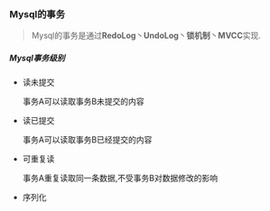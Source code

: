 ### Mysql的事务

> Mysql的事务是通过**RedoLog**丶**UndoLog**丶**锁机制**丶**MVCC**实现.

##### Mysql事务级别

- 读未提交 

  事务A可以读取事务B未提交的内容

- 读已提交

  事务A可以读取事务B已经提交的内容

- 可重复读

  事务A重复读取同一条数据,不受事务B对数据修改的影响

- 序列化

  